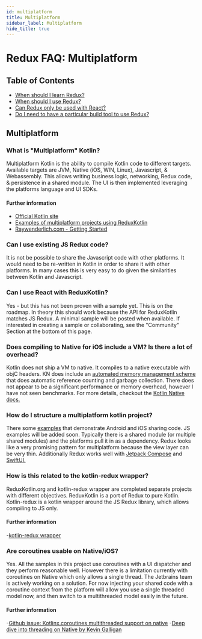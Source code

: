 ```yaml
---
id: multiplatform
title: Multiplatform
sidebar_label: Multiplatform
hide_title: true
---
```


# Redux FAQ: Multiplatform

## Table of Contents

- [When should I learn Redux?](#when-should-i-learn-redux)
- [When should I use Redux?](#when-should-i-use-redux)
- [Can Redux only be used with React?](#can-redux-only-be-used-with-react)
- [Do I need to have a particular build tool to use Redux?](#do-i-need-to-have-a-particular-build-tool-to-use-redux)

## Multiplatform

### What is "Multiplatform" Kotlin?

Multiplatform Kotlin is the ability to compile Kotlin code to different targets. Available targets
are JVM, Native (iOS, WIN, Linux), Javascript, & Webassembly. This allows writing business logic,
networking, Redux code, & persistence in a shared module. The UI is then implemented leveraging the
platforms language and UI SDKs.

#### Further information

- [Official Kotlin site](https://kotlinlang.org/docs/reference/multiplatform.html)
- [Examples of multiplatform projects using ReduxKotlin](../introduction/Examples.md)
- [Raywenderlich.com - Getting Started](https://www.raywenderlich.com/1022411-kotlin-multiplatform-project-for-android-and-ios-getting-started)

### Can I use existing JS Redux code?

It is not be possible to share the Javascript code with other platforms. It would need to be
re-written in Kotlin in order to share it with other platforms. In many cases this is very easy to
do given the similarities between Kotlin and Javascript.

### Can I use React with ReduxKotlin?

Yes - but this has not been proven with a sample yet. This is on the roadmap. In theory this should
work because the API for ReduxKotlin matches JS Redux. A minimal sample will be posted when
available. If interested in creating a sample or collaborating, see the "Community" Section at the
bottom of this page.

### Does compiling to Native for iOS include a VM?  Is there a lot of overhead?

Kotlin does not ship a VM to native. It compiles to a native executable with objC headers. KN does
include an
[automated memory management scheme](https://github.com/JetBrains/kotlin-native/blob/master/FAQ.md)
that does automatic reference counting and garbage collection. There does not appear to be a
significant performance or memory overhead, however I have not seen benchmarks. For more details,
checkout the
[Kotlin Native docs.](https://kotlinlang.org/docs/reference/native-overview.html)

### How do I structure a multiplatform kotlin project?

There some [examples](../introduction/Examples.md) that demonstrate Android and iOS sharing code.
JS examples will be added soon. Typically there is a shared module (or multiple shared modules) and
the platforms pull it in as a dependency. Redux looks like a very promising pattern for multiplatform
because the view layer can be very thin. Additionally Redux works well with
[Jetpack Compose](https://developer.android.com/jetpack/compose) and
[SwiftUI.](https://developer.apple.com/xcode/swiftui/)

### How is this related to the kotlin-redux wrapper?

ReduxKotlin.org and kotlin-redux wrapper are completed separate projects with different objectives.
ReduxKotlin is a port of Redux to pure Kotlin. Kotlin-redux is a kotlin wrapper around the JS Redux
library, which allows compiling to JS only.

#### Further information

-[kotlin-redux wrapper](https://github.com/JetBrains/kotlin-wrappers/tree/master/kotlin-redux)

### Are coroutines usable on Native/iOS?

Yes. All the samples in this project use coroutines with a UI dispatcher and they perform reasonable
well. However there is a limitation currently with coroutines on Native which only allows a single
thread. The Jetbrains team is actively working on a solution. For now injecting your shared code
with a coroutine context from the platform will allow you use a single threaded model now, and then
switch to a multithreaded model easily in the future.

#### Further information

-[Github issue: Kotlinx.coroutines multithreaded support on native](https://github.com/Kotlin/kotlinx.coroutines/issues/462)
-[Deep dive into threading on Native by Kevin Galligan](https://medium.com/@kpgalligan/kotlin-native-stranger-threads-ep-2-208523d63c8f)

